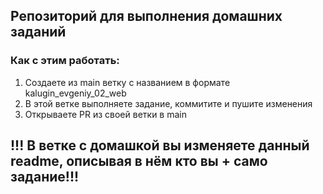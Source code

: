 ## Репозиторий для выполнения домашних заданий

### Как с этим работать:

1. Создаете из main ветку с названием в формате kalugin_evgeniy_02_web
2. В этой ветке выполняете задание, коммитите и пушите изменения
3. Открываете PR из своей ветки в main

## !!! В ветке с домашкой вы изменяете данный readme, описывая в нём кто вы + само задание!!!
